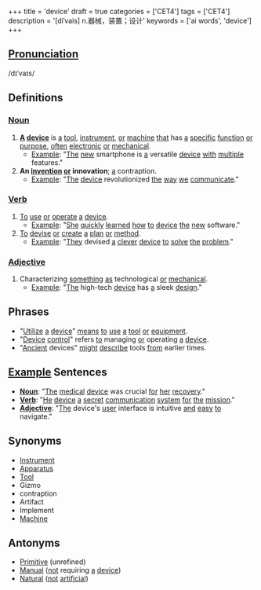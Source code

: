 +++
title = 'device'
draft = true
categories = ['CET4']
tags = ['CET4']
description = '[diˈvais] n.器械，装置；设计'
keywords = ['ai words', 'device']
+++

## [Pronunciation](/en/post/pronunciation/)
/dɪˈvaɪs/

## Definitions
### [Noun](/en/post/noun/)
1. **[A](/en/post/a/) [device](/en/post/device/)** is [a](/en/post/a/) [tool](/en/post/tool/), [instrument](/en/post/instrument/), [or](/en/post/or/) [machine](/en/post/machine/) [that](/en/post/that/) has [a](/en/post/a/) [specific](/en/post/specific/) [function](/en/post/function/) [or](/en/post/or/) [purpose](/en/post/purpose/), [often](/en/post/often/) [electronic](/en/post/electronic/) [or](/en/post/or/) [mechanical](/en/post/mechanical/).
   - [Example](/en/post/example/): "[The](/en/post/the/) [new](/en/post/new/) smartphone is [a](/en/post/a/) versatile [device](/en/post/device/) [with](/en/post/with/) [multiple](/en/post/multiple/) features."
2. **An [invention](/en/post/invention/) [or](/en/post/or/) innovation**; [a](/en/post/a/) contraption.
   - [Example](/en/post/example/): "[The](/en/post/the/) [device](/en/post/device/) revolutionized [the](/en/post/the/) [way](/en/post/way/) [we](/en/post/we/) [communicate](/en/post/communicate/)."

### [Verb](/en/post/verb/)
1. [To](/en/post/to/) [use](/en/post/use/) [or](/en/post/or/) [operate](/en/post/operate/) [a](/en/post/a/) [device](/en/post/device/).
   - [Example](/en/post/example/): "[She](/en/post/she/) [quickly](/en/post/quickly/) [learned](/en/post/learned/) [how](/en/post/how/) [to](/en/post/to/) [device](/en/post/device/) [the](/en/post/the/) [new](/en/post/new/) software."
2. [To](/en/post/to/) [devise](/en/post/devise/) [or](/en/post/or/) [create](/en/post/create/) [a](/en/post/a/) [plan](/en/post/plan/) [or](/en/post/or/) [method](/en/post/method/).
   - [Example](/en/post/example/): "[They](/en/post/they/) devised [a](/en/post/a/) [clever](/en/post/clever/) [device](/en/post/device/) [to](/en/post/to/) [solve](/en/post/solve/) [the](/en/post/the/) [problem](/en/post/problem/)."

### [Adjective](/en/post/adjective/)
1. Characterizing [something](/en/post/something/) [as](/en/post/as/) technological [or](/en/post/or/) [mechanical](/en/post/mechanical/).
   - [Example](/en/post/example/): "[The](/en/post/the/) high-tech [device](/en/post/device/) has [a](/en/post/a/) sleek [design](/en/post/design/)."

## Phrases
- "[Utilize](/en/post/utilize/) [a](/en/post/a/) [device](/en/post/device/)" [means](/en/post/means/) [to](/en/post/to/) [use](/en/post/use/) [a](/en/post/a/) [tool](/en/post/tool/) [or](/en/post/or/) [equipment](/en/post/equipment/).
- "[Device](/en/post/device/) [control](/en/post/control/)" refers [to](/en/post/to/) managing [or](/en/post/or/) operating [a](/en/post/a/) [device](/en/post/device/).
- "[Ancient](/en/post/ancient/) devices" [might](/en/post/might/) [describe](/en/post/describe/) tools [from](/en/post/from/) earlier times.

## [Example](/en/post/example/) Sentences
- **[Noun](/en/post/noun/)**: "[The](/en/post/the/) [medical](/en/post/medical/) [device](/en/post/device/) was crucial [for](/en/post/for/) [her](/en/post/her/) [recovery](/en/post/recovery/)."
- **[Verb](/en/post/verb/)**: "[He](/en/post/he/) [device](/en/post/device/) [a](/en/post/a/) [secret](/en/post/secret/) [communication](/en/post/communication/) [system](/en/post/system/) [for](/en/post/for/) [the](/en/post/the/) [mission](/en/post/mission/)."
- **[Adjective](/en/post/adjective/)**: "[The](/en/post/the/) device's [user](/en/post/user/) interface is intuitive [and](/en/post/and/) [easy](/en/post/easy/) [to](/en/post/to/) navigate."

## Synonyms
- [Instrument](/en/post/instrument/)
- [Apparatus](/en/post/apparatus/)
- [Tool](/en/post/tool/)
- Gizmo
- contraption
- Artifact
- Implement
- [Machine](/en/post/machine/)

## Antonyms
- [Primitive](/en/post/primitive/) (unrefined)
- [Manual](/en/post/manual/) ([not](/en/post/not/) requiring [a](/en/post/a/) [device](/en/post/device/))
- [Natural](/en/post/natural/) ([not](/en/post/not/) [artificial](/en/post/artificial/))
